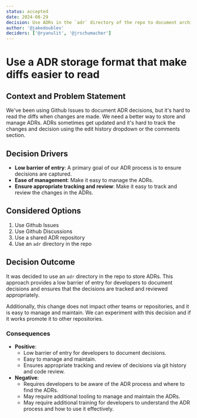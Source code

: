 ```yaml
---
status: accepted
date: 2024-08-29
decision: Use ADRs in the `adr` directory of the repo to document architectural decisions
author: '@jakedoublev'
deciders: ['@ryanulit', '@jrschumacher']
---
```


# Use a ADR storage format that make diffs easier to read

## Context and Problem Statement

We've been using Github Issues to document ADR decisions, but it's hard to read the diffs when changes are made. We need a better way to store and manage ADRs. ADRs sometimes get updated and it's hard to track the changes and decision using the edit history dropdown or the comments section.

## Decision Drivers

- **Low barrier of entry**: A primary goal of our ADR process is to ensure decisions are captured.
- **Ease of management**: Make it easy to manage the ADRs.
- **Ensure appropriate tracking and review**: Make it easy to track and review the changes in the ADRs.

## Considered Options

1. Use Github Issues
2. Use Github Discussions
3. Use a shared ADR repository
4. Use an `adr` directory in the repo

## Decision Outcome

It was decided to use an `adr` directory in the repo to store ADRs. This approach provides a low barrier of entry for developers to document decisions and ensures that the decisions are tracked and reviewed appropriately.

Additionally, this change does not impact other teams or repositories, and it is easy to manage and maintain. We can experiment with this decision and if it works promote it to other repositories.

### Consequences

- **Positive**:
  - Low barrier of entry for developers to document decisions.
  - Easy to manage and maintain.
  - Ensures appropriate tracking and review of decisions via git history and code review.
- **Negative**:
  - Requires developers to be aware of the ADR process and where to find the ADRs.
  - May require additional tooling to manage and maintain the ADRs.
  - May require additional training for developers to understand the ADR process and how to use it effectively.

